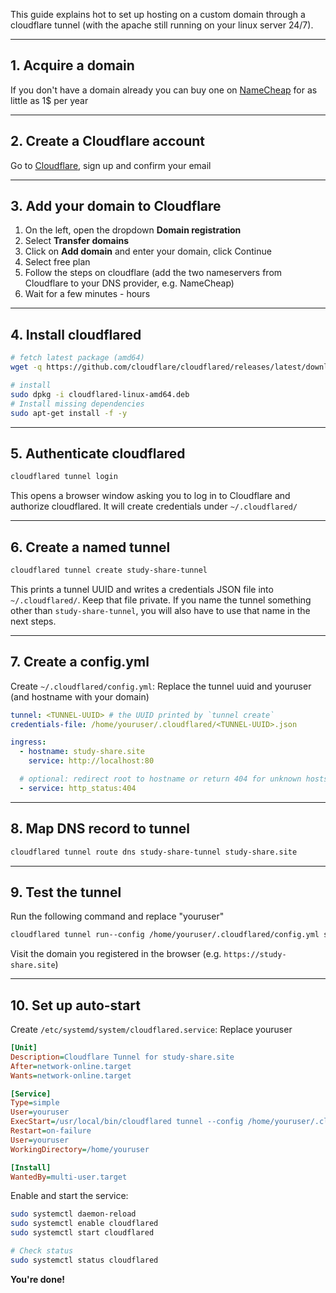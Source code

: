 This guide explains hot to set up hosting on a custom domain through a cloudflare tunnel (with the apache still running on your linux server 24/7).

---
## 1. Acquire a domain

If you don't have a domain already you can buy one on [NameCheap](https://www.nemacheap.com) for as little as 1$ per year

---
## 2. Create a Cloudflare account

Go to [Cloudflare](www.cloudflare.com), sign up and confirm your email

---
## 3. Add your domain to Cloudflare

1. On the left, open the dropdown **Domain registration**
2. Select **Transfer domains**
3. Click on **Add domain** and enter your domain, click Continue
4. Select free plan
5. Follow the steps on cloudflare (add the two nameservers from Cloudflare to your DNS provider, e.g. NameCheap)
6. Wait for a few minutes - hours

---
## 4.  Install cloudflared

```bash
# fetch latest package (amd64)
wget -q https://github.com/cloudflare/cloudflared/releases/latest/download/cloudflared-linux-amd64.deb

# install
sudo dpkg -i cloudflared-linux-amd64.deb
# Install missing dependencies
sudo apt-get install -f -y
```

---
## 5. Authenticate cloudflared

```bash
cloudflared tunnel login
```
This opens a browser window asking you to log in to Cloudflare and authorize cloudflared. It will create credentials under `~/.cloudflared/`

---
## 6. Create a named tunnel

```bash
cloudflared tunnel create study-share-tunnel
```
This prints a tunnel UUID and writes a credentials JSON file into `~/.cloudflared/`. Keep that file private.
If you name the tunnel something other than `study-share-tunnel`, you will also have to use that name in the next steps.

---
## 7.  Create a config.yml

Create `~/.cloudflared/config.yml`:
Replace the tunnel uuid and youruser (and hostname with your domain)
```yaml
tunnel: <TUNNEL-UUID> # the UUID printed by `tunnel create`
credentials-file: /home/youruser/.cloudflared/<TUNNEL-UUID>.json

ingress:
  - hostname: study-share.site
    service: http://localhost:80

  # optional: redirect root to hostname or return 404 for unknown hosts
  - service: http_status:404
```

---
## 8. Map DNS record to tunnel

```bash
cloudflared tunnel route dns study-share-tunnel study-share.site
```

---
## 9. Test the tunnel

Run the following command and replace "youruser"
```bash
cloudflared tunnel run--config /home/youruser/.cloudflared/config.yml study-share-tunnel
```
Visit the domain you registered in the browser (e.g. `https://study-share.site`)

---
## 10. Set up auto-start

Create `/etc/systemd/system/cloudflared.service`:
Replace youruser
```ini
[Unit]
Description=Cloudflare Tunnel for study-share.site
After=network-online.target
Wants=network-online.target

[Service]
Type=simple
User=youruser
ExecStart=/usr/local/bin/cloudflared tunnel --config /home/youruser/.cloudflared/config.yml run study-share-tunnel
Restart=on-failure
User=youruser
WorkingDirectory=/home/youruser

[Install]
WantedBy=multi-user.target
```

Enable and start the service:

```bash
sudo systemctl daemon-reload
sudo systemctl enable cloudflared
sudo systemctl start cloudflared

# Check status
sudo systemctl status cloudflared
```

**You're done!**